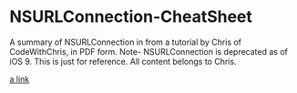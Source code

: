 # NSURLConnection-CheatSheet
A summary of NSURLConnection in from a tutorial by Chris of CodeWithChris, in PDF form. Note- NSURLConnection is deprecated as of iOS 9. This is just for reference. All content belongs to Chris.


[a link](https://cloud.githubusercontent.com/assets/16251391/15817970/68002142-2bf8-11e6-83ab-a885e6b1e92c.png)
